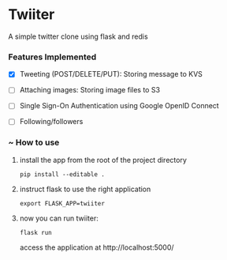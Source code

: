 # Twiiter
A simple twitter clone using flask and redis


### Features Implemented

- [x] Tweeting (POST/DELETE/PUT): Storing message to KVS
- [ ] Attaching images: Storing image files to S3
- [ ] Single Sign-On Authentication using Google OpenID Connect
- [ ] Following/followers


### ~ How to use

1. install the app from the root of the project directory

    `pip install --editable .`

2. instruct flask to use the right application

    `export FLASK_APP=twiiter`

3. now you can run twiiter:

    `flask run`

    access the application at
    http://localhost:5000/
